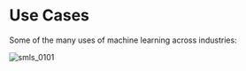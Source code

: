 # Use Cases

Some of the many uses of machine learning across industries:

![smls_0101](https://user-images.githubusercontent.com/62965911/223616499-f68e16e9-56ff-4cb6-8d79-3580ee6d33a1.png)
